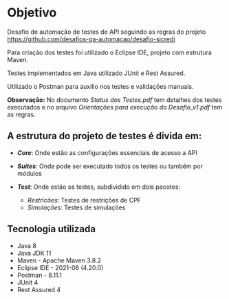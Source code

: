 # Objetivo

Desafio de automação de testes de API seguindo as regras do projeto https://github.com/desafios-qa-automacao/desafio-sicredi

Para criação dos testes foi utilizado o Eclipse IDE, projeto com estrutura Maven.

Testes implementados em Java utilizado JUnit e Rest Assured.

Utilizado o Postman para auxilio nos testes e validações manuais.

**Observação:** No documento _Status dos Testes.pdf_ tem detalhes dos testes executados e no arquivo _Orientações para execução do Desafio_v1.pdf_ tem as regras.

## A estrutura do projeto de testes é divida em: 

* ***Core***: Onde estão as configurações essenciais de acesso a API

* ***Suites***: Onde pode ser executado todos os testes ou também por módulos

* ***Test***: Onde estão os testes, subdividido em dois pacotes: 
  * _Restricões_: Testes de restrições de CPF
  * _Simulações_: Testes de simulações
 
## Tecnologia utilizada 

- Java 8
- Java JDK 11
- Maven - Apache Maven 3.8.2
- Eclipse IDE - 2021-06 (4.20.0)
- Postman - 8.11.1
- JUnit 4
- Rest Assured 4
